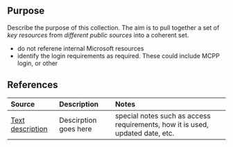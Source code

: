 # <Collection Title>



## Purpose

Describe the purpose of this collection. The aim is to pull together a set of *key resources* from *different public sources* into a coherent set.

- do not referene internal Microsoft resources
- identify the login requirements as required. These could include MCPP login, or other

## References


Source | Description | Notes
:----- | :-----  | :-----
[Text description](http://www.microsoft.com) | Descirption goes here | special notes such as access requirements, how it is used, updated date, etc.
